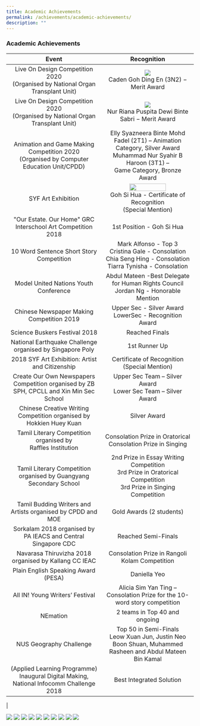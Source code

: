 ```yaml
---
title: Academic Achievements
permalink: /achievements/academic-achievements/
description: ""
---
```

### **Academic Achievements**

| Event | Recognition |
|:---:|:---:|
| Live On Design Competition 2020<br>(Organised by National Organ Transplant Unit) | ![](/images/Caden%20Goh.jpg) <br> Caden Goh Ding En (3N2) − Merit Award |
| Live On Design Competition 2020<br> (Organised by National Organ Transplant Unit) | ![](/images/Nur%20Riana.jpg) <br> Nur Riana Puspita Dewi Binte Sabri − Merit Award |
| Animation and Game Making Competition 2020<br>(Organised by Computer Education Unit/CPDD) |  Elly Syazneera Binte Mohd Fadel (2T1) – Animation Category, Silver Award<br>Muhammad Nur Syahir B Haroon (3T1) –<br>Game Category, Bronze Award |
| SYF Art Exhibition  | <img src="/images/Goh%20Si%20Hua.png" style="width:65%"><br> Goh Si Hua - Certificate of Recognition<br>(Special Mention) |
| "Our Estate. Our Home" GRC Interschool Art Competition 2018  | 1st Position - Goh Si Hua |
|  10 Word Sentence Short Story Competition | Mark Alfonso - Top 3<br>Cristina Gale - Consolation<br>Chia Seng Hing - Consolation<br>Tiarra Tynisha - Consolation  |
| Model United Nations Youth Conference  | Abdul Mateen -Best Delegate for Human Rights Council<br> Jordan Ng - Honorable Mention |
| Chinese Newspaper Making Competition 2019 | Upper Sec - Silver Award<br>LowerSec - Recognition Award |
|  Science Buskers Festival 2018 | Reached Finals  |
| National Earthquake Challenge organised by Singapore Poly | 1st Runner Up |
| 2018 SYF Art Exhibition: Artist and Citizenship  | Certificate of Recognition (Special Mention) |
| Create Our Own Newspapers Competition organised by ZB SPH, CPCLL and Xin Min Sec School  | Upper Sec Team – Silver Award<br>Lower Sec Team – Silver Award |
| Chinese Creative Writing Competition organised by Hokkien Huey Kuan  | Silver Award |
| Tamil Literary Competition organised by<br>Raffles Institution | Consolation Prize in Oratorical<br>Consolation Prize in Singing |
|  Tamil Literary Competition organised by Guangyang Secondary School | 2nd Prize in Essay Writing Competition<br>3rd Prize in Oratorical Competition<br>3rd Prize in Singing Competition |
|  Tamil Budding Writers and Artists organised by CPDD and MOE | Gold Awards (2 students) |
| Sorkalam 2018 organised by PA IEACS and Central Singapore CDC  | Reached Semi-Finals |
|  Navarasa Thiruvizha 2018 organised by Kallang CC IEAC | Consolation Prize in Rangoli Kolam Competition |
| Plain English Speaking Award (PESA)  | Daniella Yeo |
|  All IN! Young Writers’ Festival | Alicia Sim Yan Ting – Consolation Prize for the 10-word story competition |
| NEmation  | 2 teams in Top 40 and ongoing |
| NUS Geography Challenge  | Top 50 in Semi-Finals<br>Leow Xuan Jun, Justin Neo Boon Shuan, Muhammed Rasheen and Abdul Mateen Bin Kamal |
| (Applied Learning Programme) Inaugural Digital Making,<br>National Infocomm Challenge 2018 |  Best Integrated Solution |
|




![](/images/GRCInterschoolArtCompetition.png)
![](/images/10Word.png)
![](/images/uppersec.png)
![](/images/lowersec.png)
![](/images/Science%20Buskers%20Festival%202018.jpeg)
![](/images/Create%20Our%20Own%20Newspapers%20Competition%20upper%20sec.png)
![](/images/Create%20Our%20Own%20Newspapers%20Competition%20lower%20sec.png)
![](/images/Tamil%20Literary%20Competition.jpg)
![](/images/Tamil%20Budding%20Writers%20and%20Artists.jpg)
![](/images/Sorkalam%202018.jpg)